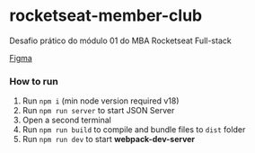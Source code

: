 # rocketseat-member-club

Desafio prático do módulo 01 do MBA Rocketseat Full-stack

[Figma](<https://www.figma.com/design/kjMzbdxchQ0Mg31G2gpQmg/Cart%C3%A3o-fidelidade-(Community)?node-id=3-376&t=tqWWIJdaAweAgvJn-1>)

### How to run

1. Run `npm i` (min node version required v18)
2. Run `npm run server` to start JSON Server
3. Open a second terminal
4. Run `npm run build` to compile and bundle files to `dist` folder
5. Run `npm run dev` to start **webpack-dev-server**

